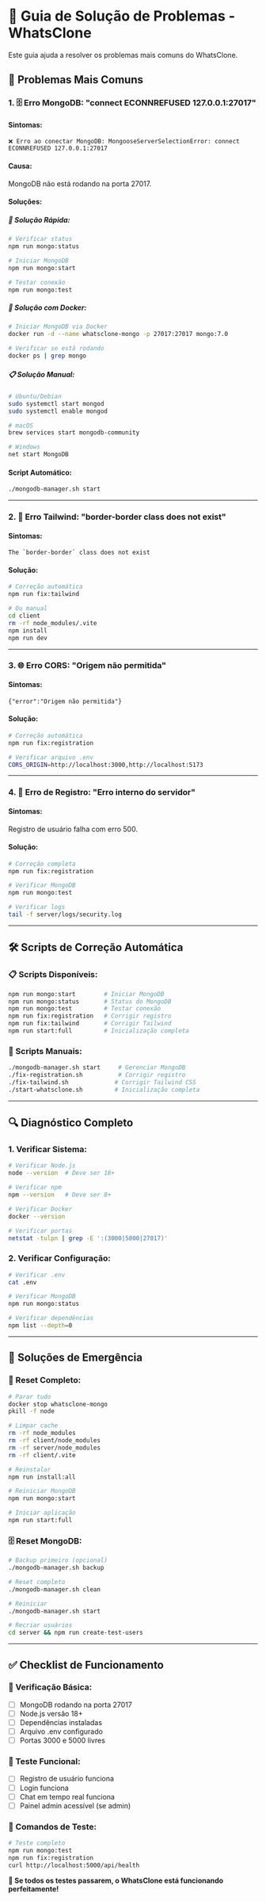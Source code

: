 # 🔧 Guia de Solução de Problemas - WhatsClone

Este guia ajuda a resolver os problemas mais comuns do WhatsClone.

## 🚨 Problemas Mais Comuns

### **1. 🗄️ Erro MongoDB: "connect ECONNREFUSED 127.0.0.1:27017"**

#### **Sintomas:**
```
❌ Erro ao conectar MongoDB: MongooseServerSelectionError: connect ECONNREFUSED 127.0.0.1:27017
```

#### **Causa:**
MongoDB não está rodando na porta 27017.

#### **Soluções:**

##### **🔧 Solução Rápida:**
```bash
# Verificar status
npm run mongo:status

# Iniciar MongoDB
npm run mongo:start

# Testar conexão
npm run mongo:test
```

##### **🐳 Solução com Docker:**
```bash
# Iniciar MongoDB via Docker
docker run -d --name whatsclone-mongo -p 27017:27017 mongo:7.0

# Verificar se está rodando
docker ps | grep mongo
```

##### **📋 Solução Manual:**
```bash
# Ubuntu/Debian
sudo systemctl start mongod
sudo systemctl enable mongod

# macOS
brew services start mongodb-community

# Windows
net start MongoDB
```

#### **Script Automático:**
```bash
./mongodb-manager.sh start
```

---

### **2. 🎨 Erro Tailwind: "border-border class does not exist"**

#### **Sintomas:**
```
The `border-border` class does not exist
```

#### **Solução:**
```bash
# Correção automática
npm run fix:tailwind

# Ou manual
cd client
rm -rf node_modules/.vite
npm install
npm run dev
```

---

### **3. 🌐 Erro CORS: "Origem não permitida"**

#### **Sintomas:**
```
{"error":"Origem não permitida"}
```

#### **Solução:**
```bash
# Correção automática
npm run fix:registration

# Verificar arquivo .env
CORS_ORIGIN=http://localhost:3000,http://localhost:5173
```

---

### **4. 📱 Erro de Registro: "Erro interno do servidor"**

#### **Sintomas:**
Registro de usuário falha com erro 500.

#### **Solução:**
```bash
# Correção completa
npm run fix:registration

# Verificar MongoDB
npm run mongo:test

# Verificar logs
tail -f server/logs/security.log
```

---

## 🛠️ Scripts de Correção Automática

### **📋 Scripts Disponíveis:**
```bash
npm run mongo:start        # Iniciar MongoDB
npm run mongo:status       # Status do MongoDB
npm run mongo:test         # Testar conexão
npm run fix:registration   # Corrigir registro
npm run fix:tailwind       # Corrigir Tailwind
npm run start:full         # Inicialização completa
```

### **🔧 Scripts Manuais:**
```bash
./mongodb-manager.sh start     # Gerenciar MongoDB
./fix-registration.sh          # Corrigir registro
./fix-tailwind.sh             # Corrigir Tailwind CSS
./start-whatsclone.sh         # Inicialização completa
```

---

## 🔍 Diagnóstico Completo

### **1. Verificar Sistema:**
```bash
# Verificar Node.js
node --version  # Deve ser 18+

# Verificar npm
npm --version   # Deve ser 8+

# Verificar Docker
docker --version

# Verificar portas
netstat -tulpn | grep -E ':(3000|5000|27017)'
```

### **2. Verificar Configuração:**
```bash
# Verificar .env
cat .env

# Verificar MongoDB
npm run mongo:status

# Verificar dependências
npm list --depth=0
```

---

## 🚨 Soluções de Emergência

### **🔄 Reset Completo:**
```bash
# Parar tudo
docker stop whatsclone-mongo
pkill -f node

# Limpar cache
rm -rf node_modules
rm -rf client/node_modules
rm -rf server/node_modules
rm -rf client/.vite

# Reinstalar
npm run install:all

# Reiniciar MongoDB
npm run mongo:start

# Iniciar aplicação
npm run start:full
```

### **🗄️ Reset MongoDB:**
```bash
# Backup primeiro (opcional)
./mongodb-manager.sh backup

# Reset completo
./mongodb-manager.sh clean

# Reiniciar
./mongodb-manager.sh start

# Recriar usuários
cd server && npm run create-test-users
```

---

## ✅ Checklist de Funcionamento

### **🎯 Verificação Básica:**
- [ ] MongoDB rodando na porta 27017
- [ ] Node.js versão 18+
- [ ] Dependências instaladas
- [ ] Arquivo .env configurado
- [ ] Portas 3000 e 5000 livres

### **🧪 Teste Funcional:**
- [ ] Registro de usuário funciona
- [ ] Login funciona
- [ ] Chat em tempo real funciona
- [ ] Painel admin acessível (se admin)

### **🔧 Comandos de Teste:**
```bash
# Teste completo
npm run mongo:test
npm run fix:registration
curl http://localhost:5000/api/health
```

**🎉 Se todos os testes passarem, o WhatsClone está funcionando perfeitamente!**
